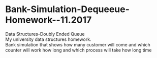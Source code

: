 # Bank-Simulation-Dequeeue-Homework--11.2017

Data Structures-Doubly Ended Queue  
My university data structures homework.  
Bank simulation that shows how many customer will come and which counter will work how long and which process will take how long time
